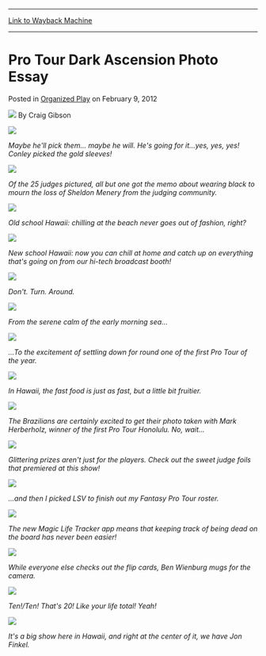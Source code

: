 
---
[Link to Wayback Machine](https://web.archive.org/web/20151004182105/http://magic.wizards.com/en/articles/archive/organized-play/pro-tour-dark-ascension-photo-essay-2012-02-10)

[_metadata_:author]:- "Craig Gibson"
[_metadata_:description]:- "Maybe he'll pick them... maybe he will. He's going for it...yes, yes, yes! Conley picked the gold sleeves!"
[_metadata_:generator]:- "Drupal 7 (http://drupal.org)"
[_metadata_:node]:- "314231"
[_metadata_:path_date]:- "2012-02-10"
[_metadata_:publish_date]:- "2012-02-09"
[_metadata_:source]:- "div-main-content"
[_metadata_:title]:- "Pro Tour Dark Ascension Photo Essay"
[_metadata_:wayback_capture_timestamp]:- "2015-10-04 18:21:05"
[_metadata_:wayback_raw_url]:- "https://web.archive.org/web/20151004182105id_/http://magic.wizards.com/en/articles/archive/organized-play/pro-tour-dark-ascension-photo-essay-2012-02-10"
[_metadata_:wayback_url]:- "http://magic.wizards.com/en/articles/archive/organized-play/pro-tour-dark-ascension-photo-essay-2012-02-10"
---


Pro Tour Dark Ascension Photo Essay
===================================



 Posted in [Organized Play](/en/articles/columns/organized-play-archive)
 on February 9, 2012 






![](https://media.magic.wizards.com/styles/auth_small/public/images/person/authorpic_craiggibson.jpg)
By Craig Gibson












![](https://media.wizards.com/legacy/mtg/images/daily/events/ptdka12/essay1.jpg)

*Maybe he'll pick them... maybe he will. He's going for it...yes, yes, yes! Conley picked the gold sleeves!* 




![](https://media.wizards.com/legacy/mtg/images/daily/events/ptdka12/essay2.jpg)

*Of the 25 judges pictured, all but one got the memo about wearing black to mourn the loss of Sheldon Menery from the judging community.* 




![](https://media.wizards.com/legacy/mtg/images/daily/events/ptdka12/essay3.jpg)

*Old school Hawaii: chilling at the beach never goes out of fashion, right?* 




![](https://media.wizards.com/legacy/mtg/images/daily/events/ptdka12/essay4.jpg)

*New school Hawaii: now you can chill at home and catch up on everything that's going on from our hi-tech broadcast booth!* 




![](https://media.wizards.com/legacy/mtg/images/daily/events/ptdka12/essay5.jpg)

*Don't. Turn. Around.* 




![](https://media.wizards.com/legacy/mtg/images/daily/events/ptdka12/essay6.jpg)

*From the serene calm of the early morning sea...* 




![](https://media.wizards.com/legacy/mtg/images/daily/events/ptdka12/essay7.jpg)

*...To the excitement of settling down for round one of the first Pro Tour of the year.* 




![](https://media.wizards.com/legacy/mtg/images/daily/events/ptdka12/essay8.jpg)

*In Hawaii, the fast food is just as fast, but a little bit fruitier.* 




![](https://media.wizards.com/legacy/mtg/images/daily/events/ptdka12/essay9.jpg)

*The Brazilians are certainly excited to get their photo taken with Mark Herberholz, winner of the first Pro Tour Honolulu. No, wait...* 




![](https://media.wizards.com/legacy/mtg/images/daily/events/ptdka12/essay10.jpg)

*Glittering prizes aren't just for the players. Check out the sweet judge foils that premiered at this show!* 




![](https://media.wizards.com/legacy/mtg/images/daily/events/ptdka12/essay11.jpg)

*...and then I picked LSV to finish out my Fantasy Pro Tour roster.* 




![](https://media.wizards.com/legacy/mtg/images/daily/events/ptdka12/essay12.jpg)

*The new Magic Life Tracker app means that keeping track of being dead on the board has never been easier!* 




![](https://media.wizards.com/legacy/mtg/images/daily/events/ptdka12/essay13.jpg)

*While everyone else checks out the flip cards, Ben Wienburg mugs for the camera.* 




![](https://media.wizards.com/legacy/mtg/images/daily/events/ptdka12/essay14.jpg)

*Ten!/Ten! That's 20! Like your life total! Yeah!* 




![](https://media.wizards.com/legacy/mtg/images/daily/events/ptdka12/panorama1.jpg)

*It's a big show here in Hawaii, and right at the center of it, we have Jon Finkel.* 






